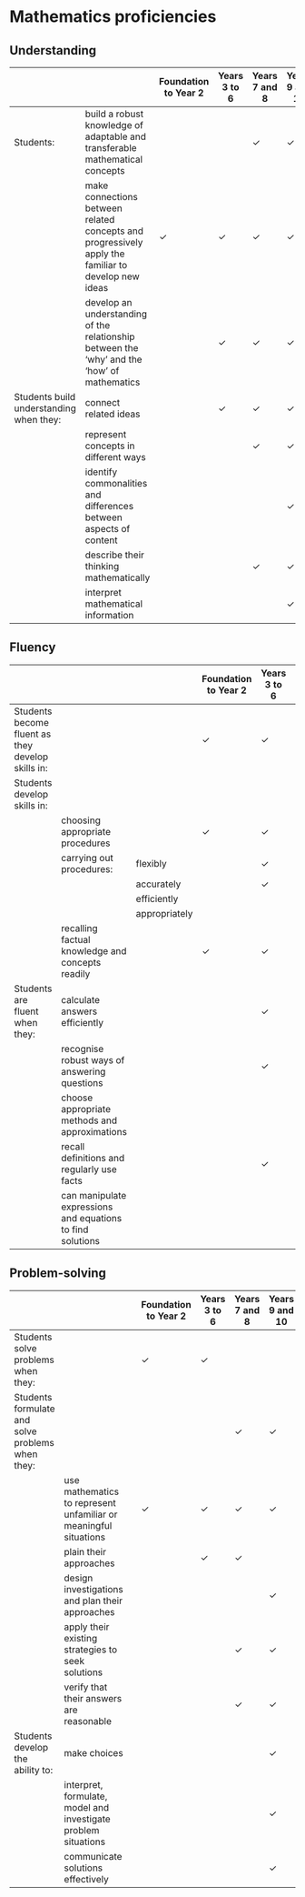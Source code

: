 # Mathematics proficiencies

## Understanding

| | | Foundation to Year 2 | Years 3 to 6 | Years 7 and 8 | Years 9 and 10 |
|---|---|--------|--------|--------|---------|
| Students: | build a robust knowledge of adaptable and transferable mathematical concepts |  |  | &check; | &check; |
| | make connections between related concepts and progressively apply the familiar to develop new ideas | &check; | &check; | &check; | &check; |
| | develop an understanding of the relationship between the ‘why’ and the ‘how’ of mathematics |  | &check; | &check; | &check; |
| Students build understanding when they: | connect related ideas |  | &check; | &check; | &check; |
| | represent concepts in different ways |  |  | &check; | &check; |
| | identify commonalities and differences between aspects of content |  |  |  | &check; |
| | describe their thinking mathematically |  |  | &check; | &check; |
| | interpret mathematical information |  |  |  | &check; |

## Fluency

| | | | Foundation to Year 2 | Years 3 to 6 | Years 7 and 8 | Years 9 and 10 |
|---|---|---|--------|--------|--------|---------|
| Students become fluent as they develop skills in: |  |  | &check; | &check; |  |  |
| Students develop skills in: |  |  |  |  | &check; | &check; |
| | choosing appropriate procedures |  | &check; | &check; | &check; | &check; |
| | carrying out procedures: | flexibly |  | &check; | &check; | &check; |
| |  | accurately |  | &check; | &check; | &check; |
| |  | efficiently |  |  | &check; | &check; |
| |  | appropriately |  |  | &check; | &check; |
| | recalling factual knowledge and concepts readily |  | &check; | &check; | &check; | &check; |
| Students are fluent when they: | calculate answers efficiently |  |  | &check; | &check; | &check; |
|  | recognise robust ways of answering questions |  |  | &check; | &check; | &check; |
|  | choose appropriate methods and approximations |  |  |  | &check; | &check; |
|  | recall definitions and regularly use facts |  |  | &check; | &check; | &check; |
|  | can manipulate expressions and equations to find solutions |  |  |  |  | &check; |

## Problem-solving

| | | | Foundation to Year 2 | Years 3 to 6 | Years 7 and 8 | Years 9 and 10 |
|---|---|---|--------|--------|--------|---------|
| Students solve problems when they: | | | &check; | &check; | | |
| Students formulate and solve problems when they: | | | | | &check; | &check; |
|  | use mathematics to represent unfamiliar or meaningful situations |  | &check; | &check; | &check; | &check; |
|  | plain their approaches |  |  | &check; | &check; |  |
|  | design investigations and plan their approaches |  |  |  |  | &check; |
|  | apply their existing strategies to seek solutions |  |  |  | &check; | &check; |
|  | verify that their answers are reasonable |  |  |  | &check; | &check; |
| Students develop the ability to: | make choices | | | | | &check; |
|  | interpret, formulate, model and investigate problem situations | | | | | &check; |
|  | communicate solutions effectively | | | | | &check; |
